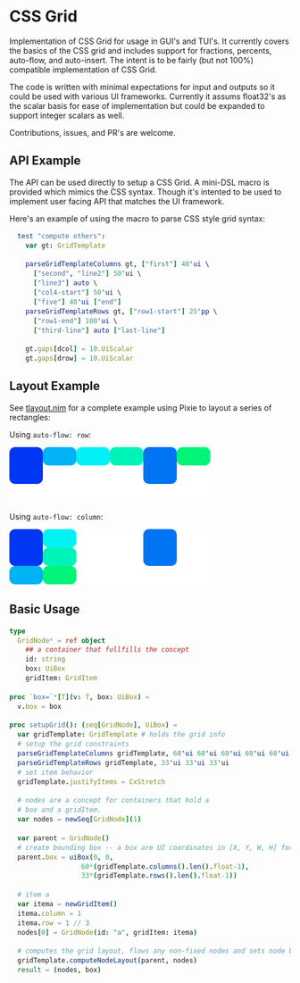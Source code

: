 # CSS Grid

Implementation of CSS Grid for usage in GUI's and TUI's. It currently covers the basics of the CSS grid and includes support for fractions, percents, auto-flow, and auto-insert. The intent is to be fairly (but not 100%) compatible implementation of CSS Grid. 

The code is written with minimal expectations for input and outputs so it could be used with various UI frameworks. Currently it assums float32's as the scalar basis for ease of implementation but could be expanded to support integer scalars as well. 

Contributions, issues, and PR's are welcome. 

## API Example

The API can be used directly to setup a CSS Grid. A mini-DSL macro is provided which mimics the CSS syntax. Though it's intented to be used to implement user facing API that matches the UI framework.  

Here's an example of using the macro to parse CSS style grid syntax:

```nim
  test "compute others":
    var gt: GridTemplate

    parseGridTemplateColumns gt, ["first"] 40'ui \
      ["second", "line2"] 50'ui \
      ["line3"] auto \
      ["col4-start"] 50'ui \
      ["five"] 40'ui ["end"]
    parseGridTemplateRows gt, ["row1-start"] 25'pp \
      ["row1-end"] 100'ui \
      ["third-line"] auto ["last-line"]

    gt.gaps[dcol] = 10.UiScalar
    gt.gaps[drow] = 10.UiScalar
```

## Layout Example 

See [tlayout.nim](tests/tlayout.nim) for a complete example using Pixie to layout a series of rectangles: 

Using `auto-flow: row`:

![Layout Row](tests/tlayout-grRow-expected.png)

Using `auto-flow: column`:

![Layout Row](tests/tlayout-grColumn-expected.png)

## Basic Usage

```nim
type
  GridNode* = ref object
    ## a container that fullfills the concept
    id: string
    box: UiBox
    gridItem: GridItem

proc `box=`*[T](v: T, box: UiBox) = 
  v.box = box

proc setupGrid(): (seq[GridNode], UiBox) =
  var gridTemplate: GridTemplate # holds the grid info
  # setup the grid constraints
  parseGridTemplateColumns gridTemplate, 60'ui 60'ui 60'ui 60'ui 60'ui 60'ui
  parseGridTemplateRows gridTemplate, 33'ui 33'ui 33'ui
  # set item behavior
  gridTemplate.justifyItems = CxStretch

  # nodes are a concept for containers that hold a
  # box and a gridItem.  
  var nodes = newSeq[GridNode](1)

  var parent = GridNode()
  # create bounding box -- a box are UI coordinates in [X, Y, W, H] format
  parent.box = uiBox(0, 0,
                  60*(gridTemplate.columns().len().float-1),
                  33*(gridTemplate.rows().len().float-1))

  # item a
  var itema = newGridItem()
  itema.column = 1
  itema.row = 1 // 3
  nodes[0] = GridNode(id: "a", gridItem: itema)

  # computes the grid layout, flows any non-fixed nodes and sets node box sizes
  gridTemplate.computeNodeLayout(parent, nodes)
  result = (nodes, box)

```


